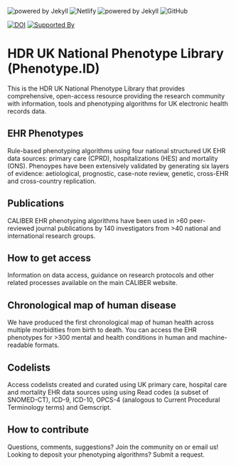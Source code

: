![powered by Jekyll](https://img.shields.io/badge/powered_by-Jekyll-red.svg) ![Netlify](https://img.shields.io/netlify/cdce00da-ce5d-4c26-ad8d-40a77947e1a4)
![powered by Jekyll](https://img.shields.io/badge/powered_by-Jekyll-green.svg) ![GitHub](https://img.shields.io/github/license/phenotype-id/phenotype-id.github.io)

[![DOI](https://zenodo.org/badge/175040221.svg)](https://zenodo.org/badge/latestdoi/175040221)
[![Supported By](https://img.shields.io/badge/Supported%20By-HDR%20UK-blue)](https://hdruk.ac.uk)

# HDR UK National Phenotype Library (Phenotype.ID)

This is the HDR UK National Phenotype Library that provides comprehensive, open-access resource providing the research community with information, tools and phenotyping algorithms for UK electronic health records data.

## EHR Phenotypes
Rule-based phenotyping algorithms using four national structured UK EHR data sources: primary care (CPRD), hospitalizations (HES) and mortality (ONS). Phenoypes have been extensively validated by generating six layers of evidence: aetiological, prognostic, case-note review, genetic, cross-EHR and cross-country replication.

## Publications
CALIBER EHR phenotyping algorithms have been used in >60 peer-reviewed journal publications by 140 investigators from >40 national and international research groups.

## How to get access
Information on data access, guidance on research protocols and other related processes available on the main CALIBER website.

## Chronological map of human disease
We have produced the first chronological map of human health across multiple morbidities from birth to death. You can access the EHR phenotypes for >300 mental and health conditions in human and machine-readable formats.

## Codelists
Access codelists created and curated using UK primary care, hospital care and mortality EHR data sources using using Read codes (a subset of SNOMED-CT), ICD-9, ICD-10, OPCS-4 (analogous to Current Procedural Terminology terms) and Gemscript.

## How to contribute
Questions, comments, suggestions? Join the community
on  or email us! Looking to deposit your phenotyping algorithms? Submit a request.
